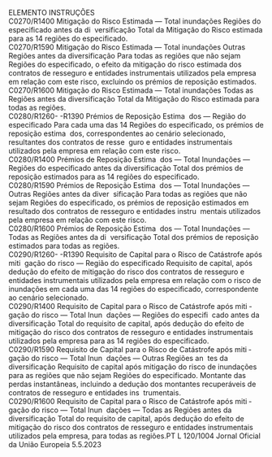  
ELEMENTO  INSTRUÇÕES  
C0270/R1400  Mitigação do Risco Estimada 
— Total inundações Regiões 
do especificado antes da di ­
versificação  Total da Mitigação do Risco estimada para as 14 regiões do especificado.  
C0270/R1590  Mitigação do Risco Estimada 
— Total inundações Outras 
Regiões antes da diversificação  Para todas as regiões que não sejam Regiões do especificado, o efeito da mitigação 
do risco estimada dos contratos de resseguro e entidades instrumentais utilizados 
pela empresa em relação com este risco, excluindo os prémios de reposição 
estimados.  
C0270/R1600  Mitigação do Risco Estimada 
— Total inundações Todas as 
Regiões antes da diversificação  Total da Mitigação do Risco estimada para todas as regiões.  
C0280/R1260- 
-R1390  Prémios de Reposição Estima ­
dos — Região do especificado  Para cada uma das 14 Regiões do especificado, os prémios de reposição estima ­
dos, correspondentes ao cenário selecionado, resultantes dos contratos de resse ­
guro e entidades instrumentais utilizados pela empresa em relação com este risco.  
C0280/R1400  Prémios de Reposição Estima ­
dos — Total Inundações — 
Regiões do especificado antes 
da diversificação  Total dos prémios de reposição estimados para as 14 regiões do especificado.  
C0280/R1590  Prémios de Reposição Estima ­
dos — Total Inundações — 
Outras Regiões antes da diver ­
sificação  Para todas as regiões que não sejam Regiões do especificado, os prémios de 
reposição estimados em resultado dos contratos de resseguro e entidades instru ­
mentais utilizados pela empresa em relação com este risco.  
C0280/R1600  Prémios de Reposição Estima ­
dos — Total Inundações — 
Todas as Regiões antes da di ­
versificação  Total dos prémios de reposição estimados para todas as regiões.  
C0290/R1260- 
-R1390  Requisito de Capital para o 
Risco de Catástrofe após miti ­
gação do risco — Região do 
especificado  Requisito de capital, após dedução do efeito de mitigação do risco dos contratos 
de resseguro e entidades instrumentais utilizados pela empresa em relação com o 
risco de inundações em cada uma das 14 regiões do especificado, correspondente 
ao cenário selecionado.  
C0290/R1400  Requisito de Capital para o 
Risco de Catástrofe após miti ­
gação do risco — Total Inun ­
dações — Regiões do especifi ­
cado antes da diversificação  Total do requisito de capital, após dedução do efeito de mitigação do risco dos 
contratos de resseguro e entidades instrumentais utilizados pela empresa para as 
14 regiões do especificado.  
C0290/R1590  Requisito de Capital para o 
Risco de Catástrofe após miti ­
gação do risco — Total Inun ­
dações — Outras Regiões an ­
tes da diversificação  Requisito de capital após mitigação do risco de inundações para as regiões que 
não sejam Regiões do especificado. Montante das perdas instantâneas, incluindo a 
dedução dos montantes recuperáveis de contratos de resseguro e entidades ins ­
trumentais.  
C0290/R1600  Requisito de Capital para o 
Risco de Catástrofe após miti ­
gação do risco — Total Inun ­
dações — Todas as Regiões 
antes da diversificação  Total do requisito de capital, após dedução do efeito de mitigação do risco dos 
contratos de resseguro e entidades instrumentais utilizados pela empresa, para 
todas as regiões.PT  L 120/1004 Jornal Oficial da União Europeia 5.5.2023